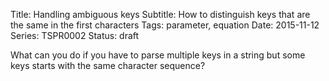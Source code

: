 Title: Handling ambiguous keys
Subtitle: How to distinguish keys that are the same in the first characters
Tags: parameter, equation
Date: 2015-11-12
Series: TSPR0002
Status: draft

What can you do if you have to parse multiple keys in a string but some keys starts with the same
character sequence?<!-- PELICAN_END_SUMMARY -->



